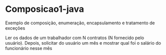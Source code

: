 # Composicao1-java
Exemplo de composição, enumeração, encapsulamento e tratamento de exceções

Ler os dados de um trabalhador com N contratos (N fornecido pelo usuário). Depois, solicitar
do usuário um mês e mostrar qual foi o salário do funcionário nesse mês
